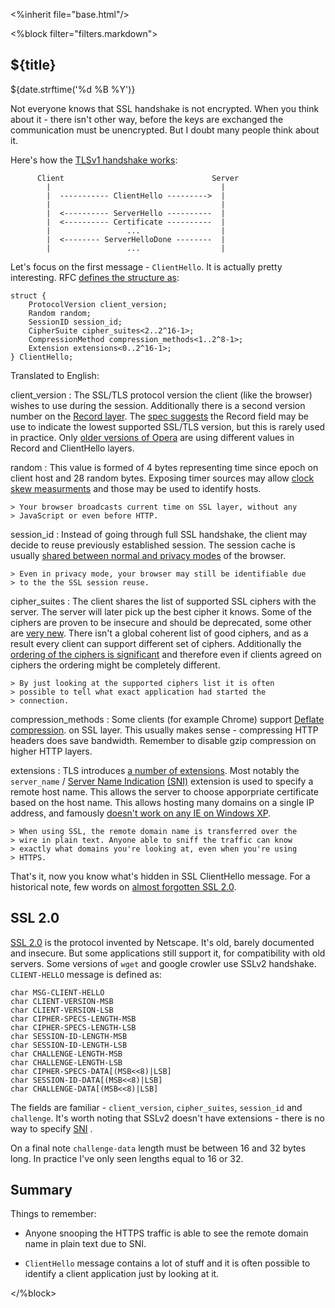 <%inherit file="base.html"/>


<article>
<%block filter="filters.markdown">

${title}
====================================

<div class="date">${date.strftime('%d %B %Y')}</div>

Not everyone knows that SSL handshake is not encrypted. When you think
about it - there isn't other way, before the keys are exchanged the
communication must be unencrypted. But I doubt many people think about
it.

Here's how the [TLSv1 handshake works](http://tools.ietf.org/html/rfc2246#page-31):

```
      Client                                 Server
        |                                      |
        |  ----------- ClientHello --------->  |
        |                                      |
        |  <---------- ServerHello ----------  |
        |  <---------- Certificate ----------  |
        |                 ...                  |
        |  <-------- ServerHelloDone --------  |
        |                 ...                  |
```

Let's focus on the first message - `ClientHello`. It is actually
pretty interesting. RFC [defines the structure as](http://tools.ietf.org/html/rfc5246#page-41):

    struct {
        ProtocolVersion client_version;
        Random random;
        SessionID session_id;
        CipherSuite cipher_suites<2..2^16-1>;
        CompressionMethod compression_methods<1..2^8-1>;
        Extension extensions<0..2^16-1>;
    } ClientHello;


Translated to English:

client_version
: The SSL/TLS protocol version the client (like the browser) wishes to use
    during the session. Additionally there is a second version number
    on the [Record layer](http://tools.ietf.org/html/rfc5246#page-19).
    The [spec suggests](http://tools.ietf.org/html/rfc5246#page-88)
    the Record field may be use to indicate the lowest supported
    SSL/TLS version, but this is rarely used in practice. Only [older
    versions of Opera](https://github.com/majek/p0f/blob/6b1570c6caf8e6c4de0d67e72eb6892030223b01/p0f.fp#L1086-1089) are using different values in Record and
    ClientHello layers.
    
random
: This value is formed of 4 bytes representing time since epoch on client
    host and 28 random bytes. Exposing timer sources may allow [clock skew
    measurments](http://www.cl.cam.ac.uk/~sjm217/papers/usenix08clockskew.pdf)
    and those may be used to identify hosts.
    
    > Your browser broadcasts current time on SSL layer, without any
    > JavaScript or even before HTTP.
       
session_id
: Instead of going through full SSL handshake, the client may decide
  to reuse previously established session. The session cache is usually
  [shared between normal and privacy modes](http://trac.webkit.org/wiki/Fingerprinting#SessionIDs)
  of the browser.
  
    > Even in privacy mode, your browser may still be identifiable due
    > to the the SSL session reuse.

cipher_suites
: The client shares the list of supported SSL ciphers with the server.
  The server will later pick up the best cipher it knows. Some of the
  ciphers are proven to be insecure and should be deprecated, some
  other are
  [very new](https://en.wikipedia.org/wiki/Elliptic_curve_cryptography).
  There isn't a global coherent list of good ciphers, and as a result
  every client can support different set of ciphers. Additionally the
  [ordering of the ciphers is significant](http://tools.ietf.org/html/rfc5246#page-40)
  and therefore even if clients agreed on ciphers the ordering
  might be completely different.
  
    > By just looking at the supported ciphers list it is often
    > possible to tell what exact application had started the
    > connection.
  
compression_methods
: Some clients (for example Chrome) support
  [Deflate compression](http://tools.ietf.org/html/rfc3749#section-2.1).
  on SSL layer. This usually makes sense - compressing HTTP headers
  does save bandwidth. Remember to disable gzip compression on higher
  HTTP layers.
  
extensions
: TLS introduces
  [a number of extensions](http://www.iana.org/assignments/tls-extensiontype-values/tls-extensiontype-values.xml).
  Most notably the `server_name` /
  [Server Name Indication](http://tools.ietf.org/html/rfc4366#section-3.1)
  [(SNI)](https://en.wikipedia.org/wiki/Server_Name_Indication)
  extension is used to specify a remote host name. This allows the
  server to choose apporpriate certificate based on the host name.
  This allows hosting many domains on a single IP address, and
  famously
  [doesn't work on any IE on Windows XP](http://adam.heroku.com/past/2009/9/22/sni_ssl/).
  
    > When using SSL, the remote domain name is transferred over the
    > wire in plain text. Anyone able to sniff the traffic can know
    > exactly what domains you're looking at, even when you're using
    > HTTPS.


That's it, now you know what's hidden in SSL ClientHello message. For
a historical note, few words on
[almost forgotten SSL 2.0](http://tools.ietf.org/html/rfc6176).

SSL 2.0
--------

[SSL 2.0](http://www.mozilla.org/projects/security/pki/nss/ssl/draft02.html)
is the protocol invented by Netscape. It's old, barely documented and
insecure. But some applications still support it, for compatibility
with old servers. Some versions of `wget` and google crowler use SSLv2
handshake. `CLIENT-HELLO` message is defined as:

    char MSG-CLIENT-HELLO
    char CLIENT-VERSION-MSB
    char CLIENT-VERSION-LSB
    char CIPHER-SPECS-LENGTH-MSB
    char CIPHER-SPECS-LENGTH-LSB
    char SESSION-ID-LENGTH-MSB
    char SESSION-ID-LENGTH-LSB
    char CHALLENGE-LENGTH-MSB
    char CHALLENGE-LENGTH-LSB
    char CIPHER-SPECS-DATA[(MSB<<8)|LSB]
    char SESSION-ID-DATA[(MSB<<8)|LSB]
    char CHALLENGE-DATA[(MSB<<8)|LSB]

The fields are familiar - `client_version`, `cipher_suites`,
`session_id` and `challenge`. It's worth noting that SSLv2 doesn't
have extensions - there is no way to specify
[SNI](https://en.wikipedia.org/wiki/Server_Name_Indication) .

On a final note `challenge-data` length must be between 16 and 32
bytes long. In practice I've only seen lengths equal to 16 or 32.

Summary
-------

Things to remember:

 * Anyone snooping the HTTPS traffic is able to see the remote domain
   name in plain text due to SNI.

 * `ClientHello` message contains a lot of stuff and it is often
   possible to identify a client application just by looking at it.


</%block> </article>
